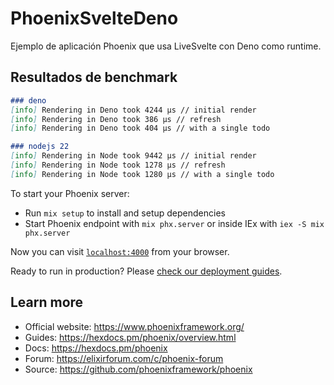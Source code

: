 # PhoenixSvelteDeno

Ejemplo de aplicación Phoenix que usa LiveSvelte con Deno como runtime.

## Resultados de benchmark

```markdown
### deno
[info] Rendering in Deno took 4244 µs // initial render
[info] Rendering in Deno took 386 µs // refresh
[info] Rendering in Deno took 404 µs // with a single todo

### nodejs 22
[info] Rendering in Node took 9442 µs // initial render
[info] Rendering in Node took 1278 µs // refresh
[info] Rendering in Node took 1280 µs // with a single todo
```

To start your Phoenix server:

  * Run `mix setup` to install and setup dependencies
  * Start Phoenix endpoint with `mix phx.server` or inside IEx with `iex -S mix phx.server`

Now you can visit [`localhost:4000`](http://localhost:4000) from your browser.

Ready to run in production? Please [check our deployment guides](https://hexdocs.pm/phoenix/deployment.html).

## Learn more

  * Official website: https://www.phoenixframework.org/
  * Guides: https://hexdocs.pm/phoenix/overview.html
  * Docs: https://hexdocs.pm/phoenix
  * Forum: https://elixirforum.com/c/phoenix-forum
  * Source: https://github.com/phoenixframework/phoenix
